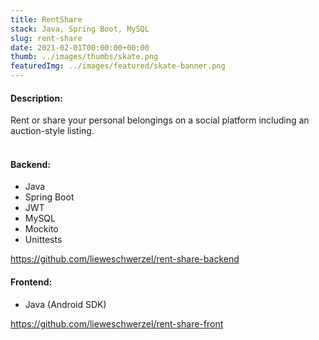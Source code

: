 ```yaml
---
title: RentShare
stack: Java, Spring Boot, MySQL
slug: rent-share
date: 2021-02-01T00:00:00+00:00
thumb: ../images/thumbs/skate.png
featuredImg: ../images/featured/skate-banner.png
---
```

#### Description:  
Rent or share your personal belongings on a social platform including an auction-style listing. 
<br /><br />

#### Backend:    
<ul>
<li>Java</li>
<li>Spring Boot</li>
<li>JWT</li>
<li>MySQL</li>
<li>Mockito</li>
<li>Unittests</li>
</ul>

https://github.com/lieweschwerzel/rent-share-backend
#### Frontend:
<ul>
<li>Java (Android SDK)</li>
</ul>

https://github.com/lieweschwerzel/rent-share-front
<br />
<br />



